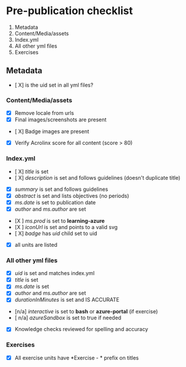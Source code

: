 # Pre-publication checklist
1. Metadata
1. Content/Media/assets
1. Index.yml
1. All other yml files
1. Exercises
  
## Metadata
- [ X] is the uid set in all yml files?

### Content/Media/assets
- [X] Remove locale from urls
- [X] Final images/screenshots are present
- [ X] Badge images are present
- [X] Verify Acrolinx score for all content (score > 80)

### Index.yml
- [ X] *title* is set
- [ X] *description* is set and follows guidelines (doesn't duplicate title)
- [X] *summary* is set and follows guidelines
- [x] *abstract* is set and lists objectives (no periods)
- [X] *ms.date* is set to publication date
- [X] *author* and *ms.author* are set
- [X ] *ms.prod* is set to **learning-azure**
- [X ] *iconUrl* is set and points to a valid svg
- [ X] *badge* has *uid* child set to uid
- [X] all units are listed

### All other yml files
- [X] *uid* is set and matches index.yml
- [X] *title* is set
- [X] *ms.date* is set 
- [X] *author* and *ms.author* are set
- [X] *durationInMinutes* is set and IS ACCURATE
- [n/a] *interactive* is set to **bash** or **azure-portal** (if exercise)
- [ n/a] *azureSandbox* is set to true if needed
- [X]  Knowledge checks reviewed for spelling and accuracy

### Exercises
- [X] All exercise units have *Exercise - * prefix on titles
